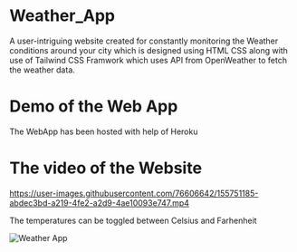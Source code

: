 # Weather_App
A user-intriguing website created for constantly monitoring the Weather conditions around your city which is designed using HTML CSS along with use of Tailwind CSS Framwork
which uses API from OpenWeather to fetch the weather data.

# Demo of the Web App
The WebApp has been hosted with help of Heroku

# The video of the Website


https://user-images.githubusercontent.com/76606642/155751185-abdec3bd-a219-4fe2-a2d9-4ae10093e747.mp4

The temperatures can be toggled between Celsius and Farhenheit

![Weather App](https://user-images.githubusercontent.com/76606642/155751454-4834a9b3-dc59-422d-92c2-cd2ce50dff5f.jpg)
